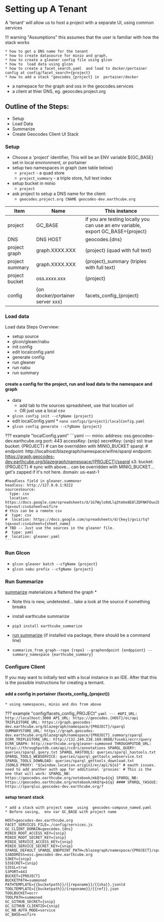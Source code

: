 # Setting up A Tenant
A 'tenant' will allow us to host a project with a separate UI, using common services

!!! warning "Assumptions"
    this assumes that the user is familiar with how the stack works

    * how to get a DNS name for the tenant
    * how to create datasource for minio and graph,
    * how to create a gleaner config file using glcon
    * how to  load data using glcon
    * how to create a facet_search.yaml  and load to docker/portainer config at config/facet_search+{project}
    * how to add a stack "geocodes_{project} in  portainer/docker


* a namepace for the graph and oss in the geocodes.services
* a client at thier DNS, eg. geoocdes.project.org

## Outline of the Steps:

* Setup
* Load Data
* Summarize
* Create Geocodes Client UI Stack

### Setup

* Choose a 'project' identifier, This will be an ENV variable ${GC_BASE} set in local environment, or portainer
* setup two namespaces in graph (see table below)
   * `project` - a quad store
   * `project_summary` - a triple store, full text index
* setup bucket in minio
   * `project`
* ask project to setup a DNS name for the client:
   * `geocodes.project.org CNAME geocodes-dev.earthcube.org`


| Item            | Name                             | This instance                                                                    |
|-----------------|----------------------------------|----------------------------------------------------------------------------------|
| project         | GC_BASE                          | if you are testing locally you can use an env variable, export GC_BASE={project} |
| DNS             | DNS HOST                         | geocodes.{dns}                                                                   |
| project graph   | graph.XXXX.XXX                   | {project}        (quad with full text)                                           |
| project summary | graph.XXXX.XXX                   | {project}_summary   (triples with full text)                                     |
| project bucket  | oss.xxxx.xxx                     | {project}                                                                        |
| config          | {on docker/portainer server xxx} | facets_config_{project}                                                          | 

### Load data
Load data Steps Overview:

* setup source
* glcon/gleaer/nabu
* init config
* edit localconfig.yaml
* generate config
* run gleaner
* run nabu
* run summary

#### create a config for the project, run and load data to the namespace and graph
  * data
    * add tab to the sources spreadsheet, use that location url
    * OR just use a local csv
  * `glcon config init --cfgName {project}`
  *  edit localConfig.yaml
    * `nano configs/{project}/localConfig.yaml`
  * `glcon config generate --cfgName {project}`

??? example "localConfig.yaml"
    ```yaml
    ---
    minio:
      address: oss.geocodes-dev.earthcube.org
      port: 443
      accessKey: {snip}
      secretKey: {snip}
      ssl: true
      bucket: {PROJECT} # can be overridden with MINIO_BUCKET
    sparql:
    #  endpoint: http://localhost/blazegraph/namespace/wifire/sparql
      endpoint: https://graph.geocodes-dev.earthcube.org/blazegraph/namespace/{PROJECT}/sparql
    s3:
      bucket: {PROJECT}  # sync with above... can be overridden with MINIO_BUCKET... get's zapped if it's not here.
      domain: us-east-1
    
    #headless field in gleaner.summoner
    headless: http://127.0.0.1:9222
    sourcesSource:
      type: csv
      location:  https://docs.google.com/spreadsheets/d/1G7Wylo9dLlq3tmXe8E8lZDFNKFDuoIEeEZd3epS0ggQ/gviz/tq?tqx=out:csv&sheet=wifire
    # this can be a remote csv
    #  type: csv
    #  location: https://docs.google.com/spreadsheets/d/{key}/gviz/tq?tqx=out:csv&sheet={sheet_name}
    # TBD -- Just use the sources in the gleaner file.
    #  type: yaml
    #  location: gleaner.yaml
    ```
### Run Glcon

* `glcon gleaner batch --cfgName {project}`
* `glcon nabu prefix --cfgName {project}`

### Run Summarize
[summarize](https://earthcube.github.io/earthcube_utilities/summarize/) materializes a flattend the graph 
* 
* Note this is new, undetested... take a look at the source if something breaks

* install earthcube summarize
* `pip3 install earthcube_summarize`
* [run summarize](https://earthcube.github.io/earthcube_utilities/summarize/#run-summarize_from_graph_namespace) (if installed via package, there should be a command line)
* `summarize_from_graph--repo {repo} --graphendpoint {endppiont} --summary_namespace {earthcube_summary}`



### Configure Client

If you may want to initially test with a local instance in an IDE.
After that this is the possible instructions for creating a tennant.


#### add a config in portainer (facets_config_{project})
    * using namespaces, minio and dns from above
??? example "config/facets_config_PROJECt"
    ```yaml
    ---
    #API_URL: http://localhost:3000
    API_URL: https://geocodes.{HOST}/ec/api
    TRIPLESTORE_URL: https://graph.geocodes-dev.earthcube.org/blazegraph/namespace/{PROJECT}/sparql
    SUMMARYSTORE_URL: https://graph.geocodes-dev.earthcube.org/blazegraph/namespace/{PROJECT}_summary/sparql
    ECRR_TRIPLESTORE_URL: http://132.249.238.169:8080/fuseki/ecrr/query
    ECRR_GRAPH: http://earthcube.org/gleaner-summoned
    THROUGHPUTDB_URL: https://throughputdb.com/api/ccdrs/annotations
    SPARQL_QUERY: queries/sparql_query.txt
    SPARQL_HASTOOLS: queries/sparql_hastools.txt
    SPARQL_TOOLS_WEBSERVICE: queries/sparql_gettools_webservice.txt
    SPARQL_TOOLS_DOWNLOAD: queries/sparql_gettools_download.txt
    JSONLD_PROXY: "${window.location.origin}/ec/api/${o}"
    # oauth issues. need to add another auth app for additional 'proxies'
    # This is the one that will work: SPARQL_NB: https://geocodes.earthcube.org/notebook/mkQ?q=${q}
    SPARQL_NB: https://geocodes.earthcube.org/notebook/mkQ?q=${q}
    ####
    SPARQL_YASGUI: https://sparqlui.geocodes-dev.earthcube.org/?
    ```

#### setup tenant stack
    * add a stack with project name  using  geocodes-compose_named.yaml
    * Before saving,  env var GC_BASE with project name


```shell
HOST=geocodes-dev.earthcube,org
FACET_SERVICES_FILE=./config/services.js
GC_CLIENT_DOMAIN=geocodes.{dns}
MINIO_ROOT_ACCESS_KEY={snip}
MINIO_ROOT_SECRET_KEY={snip}
MINIO_SERVICE_ACCESS_KEY={snip}
MINIO_SERVICE_SECRET_KEY={snip}
SPARQL_DEFAULT_SPARQL_ENDPOINT_PATH=/blazegraph/namespace/{PROJECT}/sparql
S3ADDRESS=oss.geocodes-dev.earthcube.org
S3KEY={snip}
S3SECRET={snip}
S3SSL=true
S3PORT=443
BUCKET={PROJECT}
BUCKETPATH=summoned
PATHTEMPLATE={{bucketpath}}/{{reponame}}/{{sha}}.jsonld
TOOLTEMPLATE={{bucketpath}}/{reponame}}/{{ref}}.json
TOOLBUCKET=ecrr
TOOLPATH=summoned
GC_GITHUB_SECRET={snip}
GC_GITHUB_CLIENTID={snip}
GC_NB_AUTH_MODE=service
GC_BASE=wifire
```
